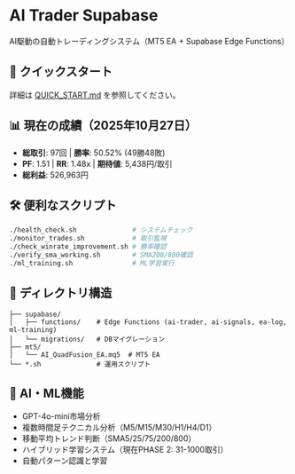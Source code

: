 # AI Trader Supabase

AI駆動の自動トレーディングシステム（MT5 EA + Supabase Edge Functions）

## 🚀 クイックスタート

詳細は [QUICK_START.md](QUICK_START.md) を参照してください。

## 📊 現在の成績（2025年10月27日）

- **総取引**: 97回 | **勝率**: 50.52% (49勝48敗)
- **PF**: 1.51 | **RR**: 1.48x | **期待値**: 5,438円/取引
- **総利益**: 526,963円

## 🛠️ 便利なスクリプト

```bash
./health_check.sh              # システムチェック
./monitor_trades.sh            # 取引監視
./check_winrate_improvement.sh # 勝率確認
./verify_sma_working.sh        # SMA200/800確認
./ml_training.sh               # ML学習実行
```

## 📁 ディレクトリ構造

```
├── supabase/
│   ├── functions/    # Edge Functions (ai-trader, ai-signals, ea-log, ml-training)
│   └── migrations/   # DBマイグレーション
├── mt5/
│   └── AI_QuadFusion_EA.mq5  # MT5 EA
└── *.sh              # 運用スクリプト
```

## 🎯 AI・ML機能

- GPT-4o-mini市場分析
- 複数時間足テクニカル分析（M5/M15/M30/H1/H4/D1）
- 移動平均トレンド判断（SMA5/25/75/200/800）
- ハイブリッド学習システム（現在PHASE 2: 31-1000取引）
- 自動パターン認識と学習
